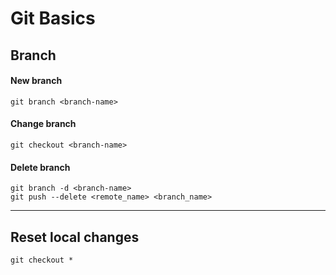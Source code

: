 # Git Basics

## Branch
#### New branch
    git branch <branch-name>

#### Change branch
    git checkout <branch-name>

#### Delete branch
    git branch -d <branch-name>
    git push --delete <remote_name> <branch_name>

---
## Reset local changes
    git checkout *
